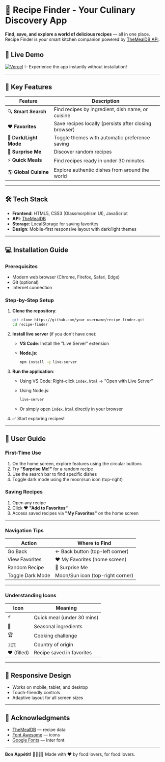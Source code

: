 
# 🍳 Recipe Finder - Your Culinary Discovery App

**Find, save, and explore a world of delicious recipes** — all in one place.
Recipe Finder is your smart kitchen companion powered by [TheMealDB API](https://www.themealdb.com/).

## 🚀 Live Demo

[![Vercel](https://img.shields.io/badge/Try_Live_Demo-000000?style=for-the-badge\&logo=vercel)](https://recipe-app-kappa-flax.vercel.app/)
✨ Experience the app instantly without installation!

---

## 🌟 Key Features

| Feature                | Description                                           |
| ---------------------- | ----------------------------------------------------- |
| 🔍 **Smart Search**    | Find recipes by ingredient, dish name, or cuisine     |
| ❤️ **Favorites**       | Save recipes locally (persists after closing browser) |
| 🌙 **Dark/Light Mode** | Toggle themes with automatic preference saving        |
| 🎲 **Surprise Me**     | Discover random recipes                               |
| ⚡ **Quick Meals**      | Find recipes ready in under 30 minutes                |
| 🌎 **Global Cuisine**  | Explore authentic dishes from around the world        |

---

## 🛠️ Tech Stack

* **Frontend**: HTML5, CSS3 (Glassmorphism UI), JavaScript
* **API**: [TheMealDB](https://www.themealdb.com/)
* **Storage**: LocalStorage for saving favorites
* **Design**: Mobile-first responsive layout with dark/light themes

---

## 💻 Installation Guide

### Prerequisites

* Modern web browser (Chrome, Firefox, Safari, Edge)
* Git (optional)
* Internet connection

### Step-by-Step Setup

1. **Clone the repository**:

   ```bash
   git clone https://github.com/your-username/recipe-finder.git
   cd recipe-finder
   ```

2. **Install live server** (if you don't have one):

   * **VS Code**: Install the "Live Server" extension
   * **Node.js**:

     ```bash
     npm install -g live-server
     ```

3. **Run the application**:

   * Using VS Code:
     Right-click `index.html` → "Open with Live Server"

   * Using Node.js:

     ```bash
     live-server
     ```

   * Or simply open `index.html` directly in your browser

4. ✅ Start exploring recipes!

---

## 🧭 User Guide

### First-Time Use

1. On the home screen, explore features using the circular buttons
2. Try **"Surprise Me!"** for a random recipe
3. Use the search bar to find specific dishes
4. Toggle dark mode using the moon/sun icon (top-right)

### Saving Recipes

1. Open any recipe
2. Click ❤️ **"Add to Favorites"**
3. Access saved recipes via **"My Favorites"** on the home screen

---

### Navigation Tips

| Action           | Where to Find                    |
| ---------------- | -------------------------------- |
| Go Back          | ← Back button (top-left corner)  |
| View Favorites   | ❤️ My Favorites (home screen)    |
| Random Recipe    | 🎲 Surprise Me                   |
| Toggle Dark Mode | Moon/Sun icon (top-right corner) |

---

### Understanding Icons

| Icon        | Meaning                    |
| ----------- | -------------------------- |
| ⚡           | Quick meal (under 30 mins) |
| 🍃          | Seasonal ingredients       |
| 🏆          | Cooking challenge          |
| 🇮🇹        | Country of origin          |
| ❤️ (filled) | Recipe saved in favorites  |

---

## 📱 Responsive Design

* Works on mobile, tablet, and desktop
* Touch-friendly controls
* Adaptive layout for all screen sizes

---

## 🙏 Acknowledgments

* [TheMealDB](https://www.themealdb.com/) — recipe data
* [Font Awesome](https://fontawesome.com/) — icons
* [Google Fonts](https://fonts.google.com/) — Inter font

---

**Bon Appétit!** 👨‍🍳👩‍🍳
Made with ❤️ by food lovers, for food lovers.

